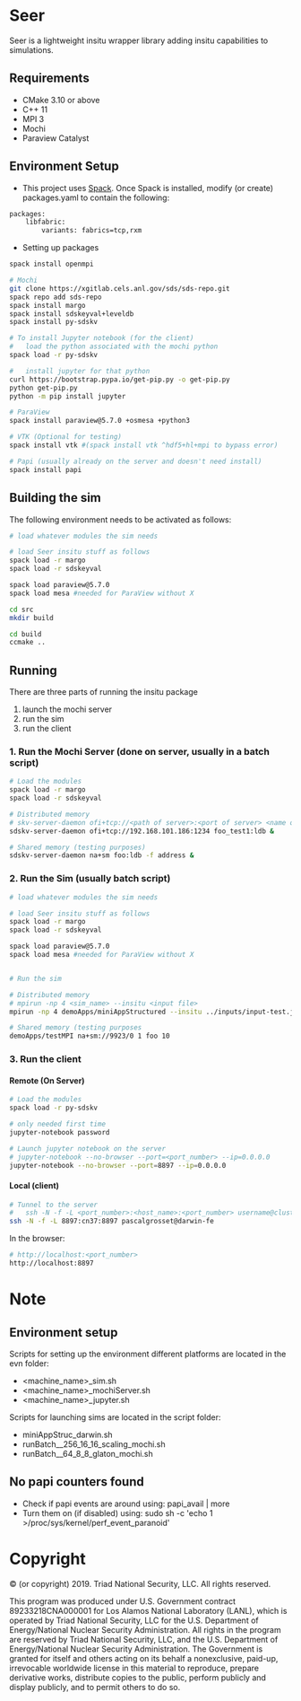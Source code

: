 # Seer

Seer is a lightweight insitu wrapper library adding insitu capabilities to simulations.


## Requirements

* CMake 3.10 or above
* C++ 11
* MPI 3
* Mochi
* Paraview Catalyst


## Environment Setup

* This project uses [Spack](https://spack.readthedocs.io/en/latest/). Once Spack is installed, modify (or create) packages.yaml to contain the following:

~~~bash
packages:
    libfabric:
        variants: fabrics=tcp,rxm
~~~

* Setting up packages

~~~bash
spack install openmpi

# Mochi
git clone https://xgitlab.cels.anl.gov/sds/sds-repo.git
spack repo add sds-repo
spack install margo
spack install sdskeyval+leveldb
spack install py-sdskv

# To install Jupyter notebook (for the client)
#   load the python associated with the mochi python
spack load -r py-sdskv  

#   install jupyter for that python
curl https://bootstrap.pypa.io/get-pip.py -o get-pip.py
python get-pip.py
python -m pip install jupyter

# ParaView
spack install paraview@5.7.0 +osmesa +python3

# VTK (Optional for testing)
spack install vtk #(spack install vtk ^hdf5+hl+mpi to bypass error)

# Papi (usually already on the server and doesn't need install)
spack install papi
~~~


## Building the sim

The following environment needs to be activated as follows:

~~~bash
# load whatever modules the sim needs

# load Seer insitu stuff as follows
spack load -r margo
spack load -r sdskeyval

spack load paraview@5.7.0
spack load mesa #needed for ParaView without X

cd src
mkdir build

cd build
ccmake ..
~~~


## Running

There are three parts of running the insitu package

1. launch the mochi server
2. run the sim
3. run the client


### 1. Run the Mochi Server (done on server, usually in a batch script)

~~~bash
# Load the modules
spack load -r margo
spack load -r sdskeyval

# Distributed memory
# skv-server-daemon ofi+tcp://<path of server>:<port of server> <name of db>:ldb &
sdskv-server-daemon ofi+tcp://192.168.101.186:1234 foo_test1:ldb &

# Shared memory (testing purposes)
sdskv-server-daemon na+sm foo:ldb -f address &
~~~


### 2. Run the Sim (usually batch script)

~~~bash
# load whatever modules the sim needs

# load Seer insitu stuff as follows 
spack load -r margo
spack load -r sdskeyval

spack load paraview@5.7.0
spack load mesa #needed for ParaView without X


# Run the sim

# Distributed memory
# mpirun -np 4 <sim_name> --insitu <input file>
mpirun -np 4 demoApps/miniAppStructured --insitu ../inputs/input-test.json  

# Shared memory (testing purposes
demoApps/testMPI na+sm://9923/0 1 foo 10  
~~~

### 3. Run the client

#### Remote (On Server)

~~~bash
# Load the modules
spack load -r py-sdskv

# only needed first time
jupyter-notebook password

# Launch jupyter notebook on the server
# jupyter-notebook --no-browser --port=<port_number> --ip=0.0.0.0
jupyter-notebook --no-browser --port=8897 --ip=0.0.0.0

~~~

#### Local (client)

~~~bash
# Tunnel to the server
#   ssh -N -f -L <port_number>:<host_name>:<port_number> username@cluster 
ssh -N -f -L 8897:cn37:8897 pascalgrosset@darwin-fe
~~~

In the browser:

~~~bash
# http://localhost:<port_number>
http://localhost:8897
~~~

# Note

## Environment setup

Scripts for setting up the environment different platforms are located in the evn folder:

* <machine_name>_sim.sh
* <machine_name>_mochiServer.sh
* <machine_name>_jupyter.sh

Scripts for launching sims are located in the script folder:

* miniAppStruc_darwin.sh
* runBatch__256_16_16_scaling_mochi.sh
* runBatch__64_8_8_glaton_mochi.sh


## No papi counters found

* Check if papi events are around using: papi_avail | more
* Turn them on (if disabled) using: sudo sh -c 'echo 1 >/proc/sys/kernel/perf_event_paranoid'


# Copyright

© (or copyright) 2019. Triad National Security, LLC. All rights reserved.

This program was produced under U.S. Government contract 89233218CNA000001 for Los Alamos
National Laboratory (LANL), which is operated by Triad National Security, LLC for the U.S.
Department of Energy/National Nuclear Security Administration. All rights in the program are
reserved by Triad National Security, LLC, and the U.S. Department of Energy/National Nuclear
Security Administration. The Government is granted for itself and others acting on its behalf a
nonexclusive, paid-up, irrevocable worldwide license in this material to reproduce, prepare
derivative works, distribute copies to the public, perform publicly and display publicly, and to permit
others to do so.
